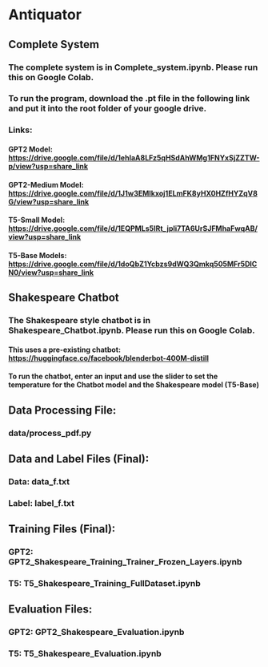 # Antiquator

## Complete System
### The complete system is in **Complete_system.ipynb**. Please run this on Google Colab.
### To run the program, download the **.pt** file in the following link and put it into the root folder of your google drive.
### Links:
#### GPT2 Model: https://drive.google.com/file/d/1ehlaA8LFz5qHSdAhWMg1FNYxSjZZTW-p/view?usp=share_link
#### GPT2-Medium Model: https://drive.google.com/file/d/1J1w3EMIkxoj1ELmFK8yHX0HZfHYZqV8G/view?usp=share_link
#### T5-Small Model: https://drive.google.com/file/d/1EQPMLs5IRt_jpli7TA6UrSJFMhaFwqAB/view?usp=share_link
#### T5-Base Models: https://drive.google.com/file/d/1doQbZ1Ycbzs9dWQ3Qmkq505MFr5DlCN0/view?usp=share_link

## Shakespeare Chatbot
### The Shakespeare style chatbot is in **Shakespeare_Chatbot.ipynb**. Please run this on Google Colab.
#### This uses a pre-existing chatbot: https://huggingface.co/facebook/blenderbot-400M-distill
#### To run the chatbot, enter an input and use the slider to set the temperature for the Chatbot model and the Shakespeare model (T5-Base)

## Data Processing File:
### data/process_pdf.py

## Data and Label Files (Final):
### Data: data_f.txt
### Label: label_f.txt

## Training Files (Final):
### GPT2: GPT2_Shakespeare_Training_Trainer_Frozen_Layers.ipynb
### T5: T5_Shakespeare_Training_FullDataset.ipynb

## Evaluation Files:
### GPT2: GPT2_Shakespeare_Evaluation.ipynb
### T5: T5_Shakespeare_Evaluation.ipynb
